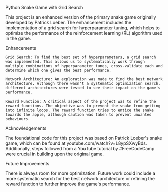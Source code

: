 Python Snake Game with Grid Search

This project is an enhanced version of the primary snake game originally developed by Patrick Loeber. The enhancement includes the implementation of a grid search for hyperparameter tuning, which helps to optimize the performance of the reinforcement learning (RL) algorithm used in the game.

Enhancements

    Grid Search: To find the best set of hyperparameters, a grid search was implemented. This allows us to systematically work through multiple combinations of hyperparameter tunes, cross-validate each and determine which one gives the best performance.

    Network Architecture: An exploration was made to find the best network architecture. Although there wasn't a systematic optimization search, different architectures were tested to see their impact on the game's performance.

    Reward Function: A critical aspect of the project was to refine the reward functions. The objective was to prevent the snake from getting into infinite loops. The reward function tries to entice the snake towards the apple, although caution was taken to prevent unwanted behaviours.

Acknowledgements

The foundational code for this project was based on Patrick Loeber's snake game, which can be found at youtube.com/watch?v=L8ypSXwyBds. Additionally, steps followed from a YouTube tutorial by #FreeCodeCamp were crucial in building upon the original game.

Future Improvements

There is always room for more optimization. Future work could include a more systematic search for the best network architecture or refining the reward function to further improve the game's performance.